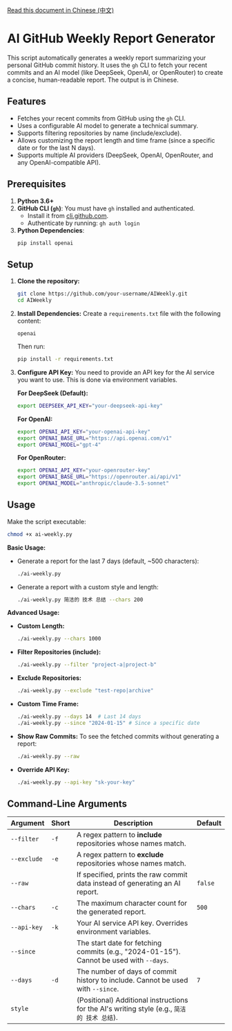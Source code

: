 [Read this document in Chinese (中文)](README-cn.md)

# AI GitHub Weekly Report Generator

This script automatically generates a weekly report summarizing your personal GitHub commit history. It uses the `gh` CLI to fetch your recent commits and an AI model (like DeepSeek, OpenAI, or OpenRouter) to create a concise, human-readable report. The output is in Chinese.

## Features

*   Fetches your recent commits from GitHub using the `gh` CLI.
*   Uses a configurable AI model to generate a technical summary.
*   Supports filtering repositories by name (include/exclude).
*   Allows customizing the report length and time frame (since a specific date or for the last N days).
*   Supports multiple AI providers (DeepSeek, OpenAI, OpenRouter, and any OpenAI-compatible API).

## Prerequisites

1.  **Python 3.6+**
2.  **GitHub CLI (`gh`)**: You must have `gh` installed and authenticated.
    *   Install it from [cli.github.com](https://cli.github.com/).
    *   Authenticate by running: `gh auth login`
3.  **Python Dependencies**:
    ```bash
    pip install openai
    ```

## Setup

1.  **Clone the repository:**
    ```bash
    git clone https://github.com/your-username/AIWeekly.git
    cd AIWeekly
    ```
2.  **Install Dependencies:**
    Create a `requirements.txt` file with the following content:
    ```
    openai
    ```
    Then run:
    ```bash
    pip install -r requirements.txt
    ```
3.  **Configure API Key:**
    You need to provide an API key for the AI service you want to use. This is done via environment variables.

    **For DeepSeek (Default):**
    ```bash
    export DEEPSEEK_API_KEY="your-deepseek-api-key"
    ```

    **For OpenAI:**
    ```bash
    export OPENAI_API_KEY="your-openai-api-key"
    export OPENAI_BASE_URL="https://api.openai.com/v1"
    export OPENAI_MODEL="gpt-4"
    ```

    **For OpenRouter:**
    ```bash
    export OPENAI_API_KEY="your-openrouter-key"
    export OPENAI_BASE_URL="https://openrouter.ai/api/v1"
    export OPENAI_MODEL="anthropic/claude-3.5-sonnet"
    ```

## Usage

Make the script executable:
```bash
chmod +x ai-weekly.py
```

**Basic Usage:**
*   Generate a report for the last 7 days (default, ~500 characters):
    ```bash
    ./ai-weekly.py
    ```
*   Generate a report with a custom style and length:
    ```bash
    ./ai-weekly.py 简洁的 技术 总结 --chars 200
    ```

**Advanced Usage:**
*   **Custom Length:**
    ```bash
    ./ai-weekly.py --chars 1000
    ```
*   **Filter Repositories (include):**
    ```bash
    ./ai-weekly.py --filter "project-a|project-b"
    ```
*   **Exclude Repositories:**
    ```bash
    ./ai-weekly.py --exclude "test-repo|archive"
    ```
*   **Custom Time Frame:**
    ```bash
    ./ai-weekly.py --days 14  # Last 14 days
    ./ai-weekly.py --since "2024-01-15" # Since a specific date
    ```
*   **Show Raw Commits:**
    To see the fetched commits without generating a report:
    ```bash
    ./ai-weekly.py --raw
    ```
*   **Override API Key:**
    ```bash
    ./ai-weekly.py --api-key "sk-your-key"
    ```

## Command-Line Arguments

| Argument      | Short | Description                                                                       | Default |
|---------------|-------|-----------------------------------------------------------------------------------|---------|
| `--filter`    | `-f`  | A regex pattern to **include** repositories whose names match.                    |         |
| `--exclude`   | `-e`  | A regex pattern to **exclude** repositories whose names match.                    |         |
| `--raw`       |       | If specified, prints the raw commit data instead of generating an AI report.      | `false` |
| `--chars`     | `-c`  | The maximum character count for the generated report.                             | `500`   |
| `--api-key`   | `-k`  | Your AI service API key. Overrides environment variables.                         |         |
| `--since`     |       | The start date for fetching commits (e.g., "2024-01-15"). Cannot be used with `--days`. |         |
| `--days`      | `-d`  | The number of days of commit history to include. Cannot be used with `--since`.   | `7`     |
| `style`       |       | (Positional) Additional instructions for the AI's writing style (e.g., `简洁的 技术 总结`). |         |
